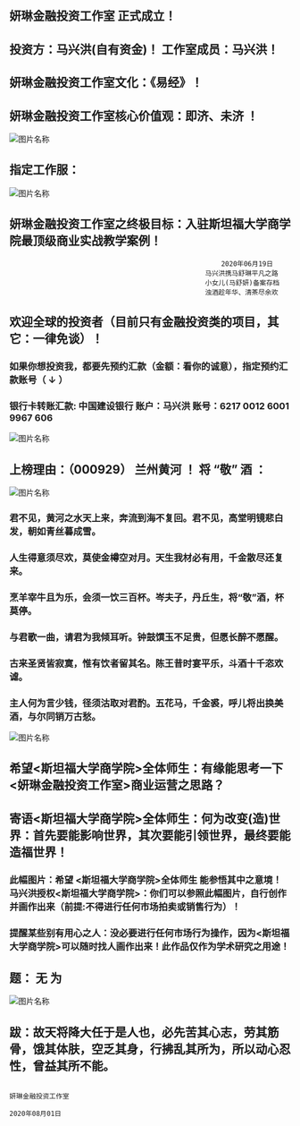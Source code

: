 
##  妍琳金融投资工作室 正式成立！ 

##  投资方：马兴洪(自有资金)！ 工作室成员：马兴洪！

##  妍琳金融投资工作室文化：《易经》！

##  妍琳金融投资工作室核心价值观：即济、未济 ！
![图片名称](https://ss0.bdstatic.com/70cFvHSh_Q1YnxGkpoWK1HF6hhy/it/u=919870039,2863267181&fm=26&gp=0.jpg)
 
 
##  指定工作服：
![图片名称](https://timgsa.baidu.com/timg?image&quality=80&size=b9999_10000&sec=1593960120022&di=86ab8bd523e4f438b408ad5706c6b598&imgtype=0&src=http%3A%2F%2Fimg14.360buyimg.com%2Fn1%2Fs350x449_jfs%2Ft16750%2F349%2F1482944821%2F322663%2Fec59eeb%2F5acc4711N273da68e.jpg%2521cc_350x449.jpg)

##   妍琳金融投资工作室之终极目标：入驻斯坦福大学商学院最顶级商业实战教学案例！




                                                         2020年06月19日
                                                     马兴洪携马舒琳平凡之路 
                                                     小女儿(马舒妍)备案存档
                                                     浊酒趁年华、清茶尽余欢
                                                     



##  欢迎全球的投资者（目前只有金融投资类的项目，其它：一律免谈）！
                                 
### 如果你想投资我，都要先预约汇款（金额：看你的诚意），指定预约汇款账号（ ↓ ） 

### 银行卡转账汇款: 中国建设银行 账户：马兴洪  账号：6217 0012 6001 9967 606   

![图片名称](https://ss1.bdstatic.com/70cFvXSh_Q1YnxGkpoWK1HF6hhy/it/u=4213485060,2460121535&fm=26&gp=0.jpg)


##  上榜理由：（000929） 兰州黄河  ！    将 “敬” 酒 ：


![图片名称](https://ss1.bdstatic.com/70cFvXSh_Q1YnxGkpoWK1HF6hhy/it/u=3147745408,3190209745&fm=11&gp=0.jpg)


###  君不见，黄河之水天上来，奔流到海不复回。君不见，高堂明镜悲白发，朝如青丝暮成雪。

###  人生得意须尽欢，莫使金樽空对月。天生我材必有用，千金散尽还复来。

###  烹羊宰牛且为乐，会须一饮三百杯。岑夫子，丹丘生，将“敬”酒，杯莫停。

###  与君歌一曲，请君为我倾耳听。钟鼓馔玉不足贵，但愿长醉不愿醒。

###  古来圣贤皆寂寞，惟有饮者留其名。陈王昔时宴平乐，斗酒十千恣欢谑。

###  主人何为言少钱，径须沽取对君酌。五花马，千金裘，呼儿将出换美酒，与尔同销万古愁。


![图片名称](https://ss1.bdstatic.com/70cFvXSh_Q1YnxGkpoWK1HF6hhy/it/u=1115293835,1262328104&fm=26&gp=0.jpg)


##  希望<斯坦福大学商学院>全体师生：有缘能思考一下<妍琳金融投资工作室>商业运营之思路？

##  寄语<斯坦福大学商学院>全体师生：何为改变(造)世界：首先要能影响世界，其次要能引领世界，最终要能造福世界！


###  此幅图片：希望 <斯坦福大学商学院>全体师生 能参悟其中之意境！马兴洪授权<斯坦福大学商学院>：你们可以参照此幅图片，自行创作并画作出来（前提:不得进行任何市场拍卖或销售行为）！

###  提醒某些别有用心之人：没必要进行任何市场行为操作，因为<斯坦福大学商学院>可以随时找人画作出来！此作品仅作为学术研究之用途！

##  题： 无 为  

![图片名称](https://timgsa.baidu.com/timg?image&quality=80&size=b9999_10000&sec=1595613528780&di=a33e489f6aed41d4e742b6898b8f98cf&imgtype=0&src=http%3A%2F%2F5b0988e595225.cdn.sohucs.com%2Fq_70%2Cc_zoom%2Cw_640%2Fimages%2F20180404%2Fa45b8d31d194428f8707875b3038efcf.jpeg)


##  跋：故天将降大任于是人也，必先苦其心志，劳其筋骨，饿其体肤，空乏其身，行拂乱其所为，所以动心忍性，曾益其所不能。

                                                                                    妍琳金融投资工作室
                                                                                     2020年08月01日
